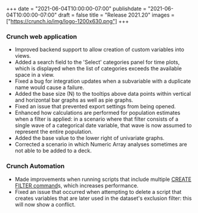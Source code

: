 +++
date = "2021-06-04T10:00:00-07:00"
publishdate = "2021-06-04T10:00:00-07:00"
draft = false
title = "Release 2021.20"
images = ["https://crunch.io/img/logo-1200x630.png"]
+++

### Crunch web application

- Improved backend support to allow creation of custom variables into views.
- Added a search field to the 'Select' categories panel for time plots, which is displayed when the list of categories exceeds the available space in a view.
- Fixed a bug for integration updates when a subvariable with a duplicate name would cause a failure.
- Added the base size (N) to the tooltips above data points within vertical and horizontal bar graphs as well as pie graphs.
- Fixed an issue that prevented export settings from being opened.
- Enhanced how calculations are performed for population estimates when a filter is applied: in a scenario where that filter consists of a single wave of a categorical date variable, that wave is now assumed to represent the entire population.
- Added the base value to the lower right of univariate graphs.
- Corrected a scenario in which Numeric Array analyses sometimes are not able to be added to a deck.

### Crunch Automation

- Made improvements when running scripts that include multiple [CREATE FILTER command](https://help.crunch.io/hc/en-us/articles/360042457091-CREATE-FILTER-command)s, which increases performance.
- Fixed an issue that occurred when attempting to delete a script that creates variables that are later used in the dataset's exclusion filter: this will now show a conflict.
